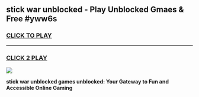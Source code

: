 
## stick war unblocked - Play Unblocked Gmaes & Free #yww6s
<h3>
<a href="https://news.freeplayer.one?title=stick_war_unblocked&ref=24F">CLICK TO PLAY</a></h3>
<hr>

<h3>
<a href="https://news.freeplayer.one?title=stick_war_unblocked&ref=24F">CLICK 2 PLAY</a>
  
</h3>

<a href="https://news.freeplayer.one?title=stick_war_unblocked&ref=24F/"><img src="https://clearcache.store/games.png"></a>


**stick war unblocked games unblocked: Your Gateway to Fun and Accessible Online Gaming**
